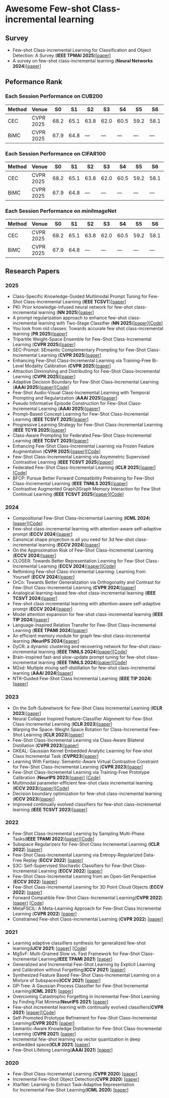 # Awesome Few-shot Class-incremental learning


## Survey

- Few-shot Class-incremental Learning for Classification and Object Detection: A Survey (**IEEE TPMAI 2025**)[[paper](https://ieeexplore.ieee.org/document/10840313)]
- A survey on few-shot class-incremental learning (**Neural Networks 2024**)[[paper](https://www.sciencedirect.com/science/article/pii/S0893608023006019)]


## Peformance Rank

### Each Session Performance on CUB200
| Method | Venue | S0   | S1   | S2   | S3   | S4   | S5   | S6   | S7   | S8   |
|--------|-------|------|------|------|------|------|------|------|------|------|
| CEC | CVPR 2025 | 68.2 | 65.1 | 63.8 | 62.0 | 60.5 | 59.2 | 58.1 | 57.3 | 56.7 |
| BiMC   | CVPR 2025 | 67.9 | 64.8 | —    | —    | —    | —    | —    | —    | —    |

### Each Session Performance on CIFAR100
| Method | Venue | S0   | S1   | S2   | S3   | S4   | S5   | S6   | S7   | S8   |
|--------|-------|------|------|------|------|------|------|------|------|------|
| CEC | CVPR 2025 | 68.2 | 65.1 | 63.8 | 62.0 | 60.5 | 59.2 | 58.1 | 57.3 | 56.7 |
| BiMC   | CVPR 2025 | 67.9 | 64.8 | —    | —    | —    | —    | —    | —    | —    |

### Each Session Performance on *mini*ImageNet
| Method | Venue | S0   | S1   | S2   | S3   | S4   | S5   | S6   | S7   | S8   | S9   | S10  |
|--------|-------|------|------|------|------|------|------|------|------|------|------|------|
| CEC | CVPR 2025 | 68.2 | 65.1 | 63.8 | 62.0 | 60.5 | 59.2 | 58.1 | 57.3 | 56.7 | 56.0 | 55.4 |
| BiMC   | CVPR 2025 | 67.9 | 64.8 | —    | —    | —    | —    | —    | —    | —    | —    | —    |
## Research Papers

### 2025
- Class-Specific Knowledge-Guided Multimodal Prompt Tuning for Few-Shot Class-Incremental Learning (**IEEE TCSVT**)[[paper](https://ieeexplore.ieee.org/abstract/document/11121898)]
- PKI: Prior knowledge-infused neural network for few-shot class-incremental learning (**NN 2025**)[[paper](https://www.sciencedirect.com/science/article/abs/pii/S0893608025006045?casa_token=5UieFLORy5IAAAAA:ltlRYFPGcPnZNovmLsmLOW_WgkfRSHmb1bRr1yNsqS1bwqmqvC8CWL-lixBnn3neIJu3ITvw)]
- A prompt regularization approach to enhance few-shot class-incremental learning with Two-Stage Classifier (**NN 2025**)[[paper](https://www.sciencedirect.com/science/article/abs/pii/S0893608025003326?casa_token=gm6X-aHr1PcAAAAA:9FBIDSIRLc8EsE7FUyS8UumP0UIQwRJnHByIuX5zcP4vhZ6FESFG_DQhJMUsquYuOGi9hW8P)][[Code](https://github.com/gyzzzzzzzz/PrRe)]
- You look from old classes: Towards accurate few shot class-incremental learning (**PR 2025**)[[paper](https://www.sciencedirect.com/science/article/abs/pii/S0031320325010131?casa_token=9wrVRoc4qwEAAAAA:EMAXun-aKpo-EMOMvJVd-jOj2pDr1HUKfoO4rLwdcUsY17gQYKFq071q7nN_bPxICv1O8vKV)]
- Tripartite Weight-Space Ensemble for Few-Shot Class-Incremental Learning (**CVPR 2025**)[[paper](https://openaccess.thecvf.com/content/CVPR2025/html/Lee_Tripartite_Weight-Space_Ensemble_for_Few-Shot_Class-Incremental_Learning_CVPR_2025_paper.html)]
- SEC-Prompt: SEmantic Complementary Prompting for Few-Shot Class-Incremental Learning (**CVPR 2025**)[[paper](https://openaccess.thecvf.com/content/CVPR2025/html/Liu_SEC-PromptSEmantic_Complementary_Prompting_for_Few-Shot_Class-Incremental_Learning_CVPR_2025_paper.html)]
- Enhancing Few-Shot Class-Incremental Learning via Training-Free Bi-Level Modality Calibration (**CVPR 2025**)[[paper](https://openaccess.thecvf.com/content/CVPR2025/html/Chen_Enhancing_Few-Shot_Class-Incremental_Learning_via_Training-Free_Bi-Level_Modality_Calibration_CVPR_2025_paper.html)]
- Attraction Diminishing and Distributing for Few-Shot Class-Incremental Learning (**CVPR 2025**)[[paper](https://openaccess.thecvf.com/content/CVPR2025/html/Zhao_Attraction_Diminishing_and_Distributing_for_Few-Shot_Class-Incremental_Learning_CVPR_2025_paper.html)]
- Adaptive Decision Boundary for Few-Shot Class-Incremental Learning (**AAAI 2025**)[[paper](https://ojs.aaai.org/index.php/AAAI/article/view/34020)][[Code](https://github.com/Yongzhang-Tan/ADBS)]
- Few-Shot Audio-Visual Class-Incremental Learning with Temporal Prompting and Regularization (**AAAI 2025**)[[paper](https://ojs.aaai.org/index.php/AAAI/article/view/33770)]
- Pseudo Informative Episode Construction for Few-Shot Class-Incremental Learning (**AAAI 2025**)[[paper](https://ojs.aaai.org/index.php/AAAI/article/view/33729)]
- Prompt-Based Concept Learning for Few-Shot Class-Incremental Learning (**IEEE TCSVT 2025**)[[paper](https://ieeexplore.ieee.org/abstract/document/10820843)]
- Progressive Learning Strategy for Few-Shot Class-Incremental Learning (**IEEE TCYB 2025**)[[paper](https://ieeexplore.ieee.org/abstract/document/10849630)]
- Class-Aware Prompting for Federated Few-Shot Class-Incremental Learning (**IEEE TCSVT 2025**)[[paper](https://ieeexplore.ieee.org/document/10926539)]
- Enhancing Few-Shot Class-Incremental Learning via Frozen Feature Augmentation (**CVPR 2025**)[[paper](https://openaccess.thecvf.com/content/CVPR2025W/Anti-UAV/papers/Ling_Enhancing_Few-Shot_Class-Incremental_Learning_via_Frozen_Feature_Augmentation_CVPRW_2025_paper.pdf)][[Code](https://github.com/learninginvision/FAOrCo-ViT)]
- Few-Shot Class-Incremental Learning via Asymmetric Supervised Contrastive Learning (**IEEE TCSVT 2025**)[[paper](https://ieeexplore.ieee.org/abstract/document/10971425/)]
- Federated Few-Shot Class-Incremental Learning (**ICLR 2025**)[[paper](https://openreview.net/pdf?id=ZiPoAlKf9Y)][[Code](
 https://github.com/anwarmaxsum/FFSCIL)]
- BFCP: Pursue Better Forward Compatibility Pretraining for Few-Shot Class-Incremental Learning (**IEEE TNNLS 2025**)[[paper](https://ieeexplore.ieee.org/abstract/document/10934146/)]
- Contrastive Augmented Graph2Graph Memory Interaction for Few Shot Continual Learning (**IEEE TCSVT 2025**)[[paper](https://ieeexplore.ieee.org/abstract/document/10841449)][[Code](https://github.com/Biqing-Qi/TCSVT-Contrastive-Augmented-Graph2Graph-Memory-Interaction-for-Few-Shot-Continual-Learning)]




### 2024
- Compositional Few-Shot Class-Incremental Learning (**ICML 2024**)[[paper](https://openreview.net/forum?id=t4908PyZxs)][[Code](https://github.com/Zoilsen/Comp-FSCIL)]
- Few-shot class-incremental learning with attention-aware self-adaptive prompt (**ECCV 2024**)[[paper](https://link.springer.com/chapter/10.1007/978-3-031-73004-7_1)]
- Canonical shape projection is all you need for 3d few-shot class-incremental learning (**ECCV 2024**)[[paper](https://link.springer.com/chapter/10.1007/978-3-031-72940-9_3)]
- On the Approximation Risk of Few-Shot Class-Incremental Learning (**ECCV 2024**)[[paper](https://www.ecva.net/papers/eccv_2024/papers_ECCV/papers/06766.pdf)]
- CLOSER: Towards Better Representation Learning for Few-Shot Class-Incremental Learning (**ECCV 2024**)[[paper](https://www.ecva.net/papers/eccv_2024/papers_ECCV/papers/06497.pdf)][[Code](https://github.com/JungHunOh/CLOSER_ECCV2024)]
- Rethinking Few-shot Class-incremental Learning: Learning from Yourself (**ECCV 2024**)[[paper](https://www.ecva.net/papers/eccv_2024/papers_ECCV/papers/07806.pdf)]
- OrCo: Towards Better Generalization via Orthogonality and Contrast for Few-Shot Class-Incremental Learning (**CVPR 2024**)[[paper](https://openaccess.thecvf.com/content/CVPR2024/html/Ahmed_OrCo_Towards_Better_Generalization_via_Orthogonality_and_Contrast_for_Few-Shot_CVPR_2024_paper.html)]
- Analogical learning-based few-shot class-incremental learning (**IEEE TCSVT 2024**)[[paper](https://ieeexplore.ieee.org/abstract/document/10382651/)]
- Few-shot class incremental learning with attention-aware self-adaptive prompt (**ECCV 2024**)[[paper](https://link.springer.com/chapter/10.1007/978-3-031-73004-7_1)]
- Model attention expansion for few-shot class-incremental learning (**IEEE TIP 2024**)[[paper](https://ieeexplore.ieee.org/abstract/document/10620359/)]
- Language-Inspired Relation Transfer for Few-Shot Class-Incremental Learning (**IEEE TPAMI 2024**)[[paper](https://ieeexplore.ieee.org/abstract/document/10746343/)]
- An efficient memory module for graph few-shot class-incremental learning (**NeurIPS 2024**)[[paper](https://proceedings.neurips.cc/paper_files/paper/2024/hash/eae7fa3e1584f46253c891bcb61846b8-Abstract-Conference.html)]
- DyCR: a dynamic clustering and recovering network for few-shot class-incremental learning (**IEEE TNNLS 2024**)[[paper](https://ieeexplore.ieee.org/abstract/document/10531293/)][[Code](https://github.com/zichengpan/DyCR)]
- Brain-inspired fast-and slow-update prompt tuning for few-shot class-incremental learning (**IEEE TNNLS 2024**)[[paper](https://ieeexplore.ieee.org/abstract/document/10682795/)][[Code](https://github.com/qihangran/FSPT-FSCIL)]
- M2sd: Multiple mixing self-distillation for few-shot class-incremental learning (**AAAI 2024**)[[paper](https://ojs.aaai.org/index.php/AAAI/article/view/28129)]
- NTK-Guided Few-Shot Class Incremental Learning (**IEEE TIP 2024**)[[paper](https://ieeexplore.ieee.org/abstract/document/10721322/)]



### 2023

- On the Soft-Subnetwork for Few-Shot Class Incremental Learning (**ICLR 2023**)[[paper](https://openreview.net/pdf?id=z57WK5lGeHd)]
- Neural Collapse Inspired Feature-Classifier Alignment for Few-Shot Class-Incremental Learning (**ICLR 2023**)[[paper](https://openreview.net/pdf?id=y5W8tpojhtJ)]
- Warping the Space: Weight Space Rotation for Class-Incremental Few-Shot Learning (**ICLR 2023**)[[paper](https://openreview.net/pdf?id=kPLzOfPfA2l)]
- Few-Shot Class-Incremental Learning via Class-Aware Bilateral Distillation (**CVPR 2023**)[[paper](https://openaccess.thecvf.com/content/CVPR2023/papers/Zhao_Few-Shot_Class-Incremental_Learning_via_Class-Aware_Bilateral_Distillation_CVPR_2023_paper.pdf)]
- GKEAL: Gaussian Kernel Embedded Analytic Learning for Few-shot Class Incremental Task (**CVPR23**)[[paper](https://openaccess.thecvf.com/content/CVPR2023/html/Zhuang_GKEAL_Gaussian_Kernel_Embedded_Analytic_Learning_for_Few-Shot_Class_Incremental_CVPR_2023_paper.html)]
- Learning With Fantasy: Semantic-Aware Virtual Contrastive Constraint for Few-Shot Class-Incremental Learning (**CVPR 2023**)[[paper](https://openaccess.thecvf.com/content/CVPR2023/html/Song_Learning_With_Fantasy_Semantic-Aware_Virtual_Contrastive_Constraint_for_Few-Shot_Class-Incremental_CVPR_2023_paper.html)]
- Few-Shot Class-Incremental Learning via Training-Free Prototype Calibration (**NeurIPS 2023**)[[paper](https://arxiv.org/abs/2312.05229)] [[Code](https://github.com/wangkiw/TEEN)]
- Multimodal parameter-efficient few-shot class incremental learning (**ICCV 2023**)[[paper](https://openaccess.thecvf.com/content/ICCV2023W/VCL/papers/DAlessandro_Multimodal_Parameter-Efficient_Few-Shot_Class_Incremental_Learning_ICCVW_2023_paper.pdf)][[Code](https://github.com/neuraptic/cpe-clip)]
- Decision boundary optimization for few-shot class-incremental learning (**ICCV 2023**)[[paper](https://openaccess.thecvf.com/content/ICCV2023W/VCL/papers/Guo_Decision_Boundary_Optimization_for_Few-Shot_Class-Incremental_Learning_ICCVW_2023_paper.pdf)]
- Improved continually evolved classifiers for few-shot class-incremental learning (**IEEE TCSVT 2023**)[[paper](https://ieeexplore.ieee.org/abstract/document/10168925)]


### 2022
- Few-Shot Class-Incremental Learning by Sampling Multi-Phase Tasks(**IEEE TPAMI 2022**)[[paper](https://arxiv.org/abs/2203.17030)][[Code](https://github.com/zhoudw-zdw/TPAMI-Limit)]
- Subspace Regularizers for Few-Shot Class Incremental Learning (**ICLR 2022**) [[paper](https://openreview.net/forum?id=boJy41J-tnQ)]
- Few-Shot Class-Incremental Learning via Entropy-Regularized Data-Free Replay (**ECCV 2022**) [[paper](https://arxiv.org/abs/2207.11213?context=cs)]
- S3C: Self-Supervised Stochastic Classifiers for Few-Shot Class-Incremental Learning (**ECCV 2022**) [[paper](https://www.ecva.net/papers/eccv_2022/papers_ECCV/papers/136850427.pdf)]
- Few-Shot Class-Incremental Learning from an Open-Set Perspective (**ECCV 2022**) [[paper](https://www.ecva.net/papers/eccv_2022/papers_ECCV/papers/136850377.pdf)]
- Few-Shot Class-Incremental Learning for 3D Point Cloud Objects (**ECCV 2022**) [[paper](https://www.ecva.net/papers/eccv_2022/papers_ECCV/papers/136800194.pdf)]
- Forward Compatible Few-Shot Class-Incremental Learning(**CVPR 2022**) [[paper](https://arxiv.org/abs/2203.06953)] [[Code](https://github.com/zhoudw-zdw/CVPR22-Fact)]
- MetaFSCIL: A Meta-Learning Approach for Few-Shot Class Incremental Learning (**CVPR 2022**) [[paper](https://openaccess.thecvf.com/content/CVPR2022/papers/Chi_MetaFSCIL_A_Meta-Learning_Approach_for_Few-Shot_Class_Incremental_Learning_CVPR_2022_paper.pdf)]
- Constrained Few-shot Class-incremental Learning (**CVPR 2022**) [[paper](https://openaccess.thecvf.com/content/CVPR2022/papers/Hersche_Constrained_Few-Shot_Class-Incremental_Learning_CVPR_2022_paper.pdf)]

### 2021
- Learning adaptive classifiers synthesis for generalized few-shot learning(**IJCV 2021**) [[paper](https://arxiv.org/pdf/1906.02944)] [[Code](https://github.com/Sha-Lab/aCASTLE)]
- MgSvF: Multi-Grained Slow vs. Fast Framework for Few-Shot Class-Incremental Learning(**IEEE TPAMI 2021**) [[paper](https://arxiv.org/abs/2006.15524)]
- Generalized and Incremental Few-Shot Learning by Explicit Learning and Calibration without Forgetting(**ICCV 2021**) [[paper](https://arxiv.org/abs/2108.08165)]
- Synthesized Feature Based Few-Shot Class-Incremental Learning on a Mixture of Subspaces(**ICCV 2021**) [[paper](https://openaccess.thecvf.com/content/ICCV2021/html/Cheraghian_Synthesized_Feature_Based_Few-Shot_Class-Incremental_Learning_on_a_Mixture_of_ICCV_2021_paper.html)]
- GP-Tree: A Gaussian Process Classifier for Few-Shot Incremental Learning(**ICML 2021**) [[paper](http://proceedings.mlr.press/v139/achituve21a/achituve21a.pdf)]
- Overcoming Catastrophic Forgetting in Incremental Few-Shot Learning by Finding Flat Minima(**NeurIPS 2021**) [[paper](https://openreview.net/forum?id=ALvt7nXa2q)]
- Few-shot incremental learning with continually evolved classifiers(**CVPR 2021**) [[paper](https://openaccess.thecvf.com/content/CVPR2021/html/Zhang_Few-Shot_Incremental_Learning_With_Continually_Evolved_Classifiers_CVPR_2021_paper.html)][[Code](https://github.com/icoz69/CEC-CVPR2021)]
- Self-Promoted Prototype Refinement for Few-Shot Class-Incremental Learning(**CVPR 2021**) [[paper](https://openaccess.thecvf.com/content/CVPR2021/html/Zhu_Self-Promoted_Prototype_Refinement_for_Few-Shot_Class-Incremental_Learning_CVPR_2021_paper.html)]
- Semantic-Aware Knowledge Distillation for Few-Shot Class-Incremental Learning (**CVPR 2021**) [[paper](https://openaccess.thecvf.com/content/CVPR2021/html/Cheraghian_Semantic-Aware_Knowledge_Distillation_for_Few-Shot_Class-Incremental_Learning_CVPR_2021_paper.html)]
- Incremental few-shot learning via vector quantization in deep embedded space(**ICLR 2021**) [[paper](https://openreview.net/forum?id=3SV-ZePhnZM)]
- Few-Shot Lifelong Learning(**AAAI 2021**) [[paper](https://arxiv.org/pdf/2103.00991.pdf)]

### 2020

- Few-Shot Class-Incremental Learning (**CVPR 2020**) [[paper](https://openaccess.thecvf.com/content_CVPR_2020/html/Tao_Few-Shot_Class-Incremental_Learning_CVPR_2020_paper.html)]
- Incremental Few-Shot Object Detection(**CVPR 2020**) [[paper](https://openaccess.thecvf.com/content_CVPR_2020/html/Perez-Rua_Incremental_Few-Shot_Object_Detection_CVPR_2020_paper.html)]
- XtarNet: Learning to Extract Task-Adaptive Representation for Incremental Few-Shot Learning(**ICML 2020**) [[paper](http://proceedings.mlr.press/v119/yoon20b.html)]
